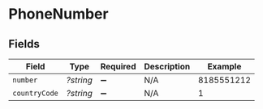# PhoneNumber


## Fields

| Field              | Type               | Required           | Description        | Example            |
| ------------------ | ------------------ | ------------------ | ------------------ | ------------------ |
| `number`           | *?string*          | :heavy_minus_sign: | N/A                | 8185551212         |
| `countryCode`      | *?string*          | :heavy_minus_sign: | N/A                | 1                  |